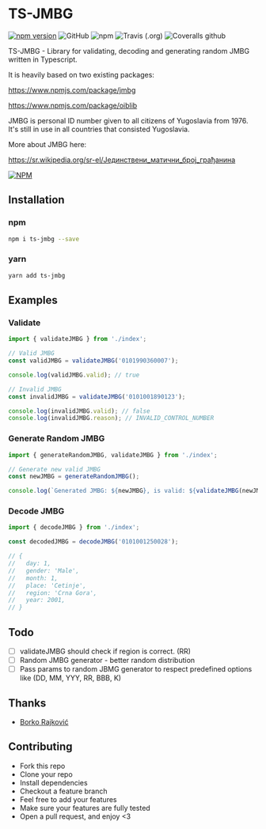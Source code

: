 # TS-JMBG

[![npm version](https://badge.fury.io/js/ts-jmbg.svg)](https://www.npmjs.com/package/ts-jmbg)
![GitHub](https://img.shields.io/github/license/borko-rajkovic/ts-jmbg)
![npm](https://img.shields.io/npm/dt/ts-jmbg)
![Travis (.org)](https://img.shields.io/travis/borko-rajkovic/ts-jmbg)
![Coveralls github](https://img.shields.io/coveralls/github/borko-rajkovic/ts-jmbg)

TS-JMBG - Library for validating, decoding and generating random JMBG written in Typescript.

It is heavily based on two existing packages:

<https://www.npmjs.com/package/jmbg>

<https://www.npmjs.com/package/oiblib>

JMBG is personal ID number given to all citizens of Yugoslavia from 1976. It's still in use in all countries that consisted Yugoslavia.

More about JMBG here:

<https://sr.wikipedia.org/sr-el/Јединствени_матични_број_грађанина>

[![NPM](https://nodei.co/npm/ts-jmbg.png?downloads=true&downloadRank=true&stars=true)](https://npmjs.org/ts-jmbg)

## Installation

### npm

```bash
npm i ts-jmbg --save
```

### yarn

```bash
yarn add ts-jmbg
```

## Examples

### Validate

```javascript
import { validateJMBG } from './index';

// Valid JMBG
const validJMBG = validateJMBG('0101990360007');

console.log(validJMBG.valid); // true

// Invalid JMBG
const invalidJMBG = validateJMBG('0101001890123');

console.log(invalidJMBG.valid); // false
console.log(invalidJMBG.reason); // INVALID_CONTROL_NUMBER
```

### Generate Random JMBG

```javascript
import { generateRandomJMBG, validateJMBG } from './index';

// Generate new valid JMBG
const newJMBG = generateRandomJMBG();

console.log(`Generated JMBG: ${newJMBG}, is valid: ${validateJMBG(newJMBG).valid}`);
```

### Decode JMBG

```javascript
import { decodeJMBG } from './index';

const decodedJMBG = decodeJMBG('0101001250028');

// {
//   day: 1,
//   gender: 'Male',
//   month: 1,
//   place: 'Cetinje',
//   region: 'Crna Gora',
//   year: 2001,
// }
```

## Todo

- [ ] validateJMBG should check if region is correct. (RR)
- [ ] Random JMBG generator - better random distribution
- [ ] Pass params to random JBMG generator to respect predefined options like (DD, MM, YYY, RR, BBB, K)

## Thanks

- [Borko Rajković](https://github.com/borko-rajkovic)

## Contributing

- Fork this repo
- Clone your repo
- Install dependencies
- Checkout a feature branch
- Feel free to add your features
- Make sure your features are fully tested
- Open a pull request, and enjoy <3
